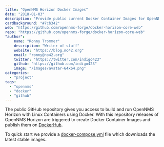```yaml
---
title: "OpenNMS Horizon Docker Images" 
date: "2018-01-03"
description: "Provide public current Docker Container Images for OpenNMS Horizon and Minion"
cardbackground: "#7cb342"
web: "https://github.com/opennms-forge/docker-horizon-core-web"
repo: "https://github.com/opennms-forge/docker-horizon-core-web"
"author":
    name: "Ronny Trommer"
    description: "Writer of stuff"
    website: "https://blog.no42.org"
    email: "ronny@no42.org"
    twitter: "https://twitter.com/indigo423"
    github: "https://github.com/indigo423"
    image: "/images/avatar-64x64.png"
categories:
  - "project"
tags:
  - "opennms"
  - "docker"
  - "github"
---
```


The public GitHub repository gives you access to build and run OpenNMS Horizon with Linux Containers using Docker.
With this repository releases of OpenNMS Horizon are triggered to create Docker Container Images and publish them on [DockerHub](https://hub.docker.com/r/opennms/horizon-core-web/). 

To quick start we provide a [docker-compose.yml](https://github.com/opennms-forge/docker-horizon-core-web/blob/master/docker-compose.yml) file which downloads the latest stable images.